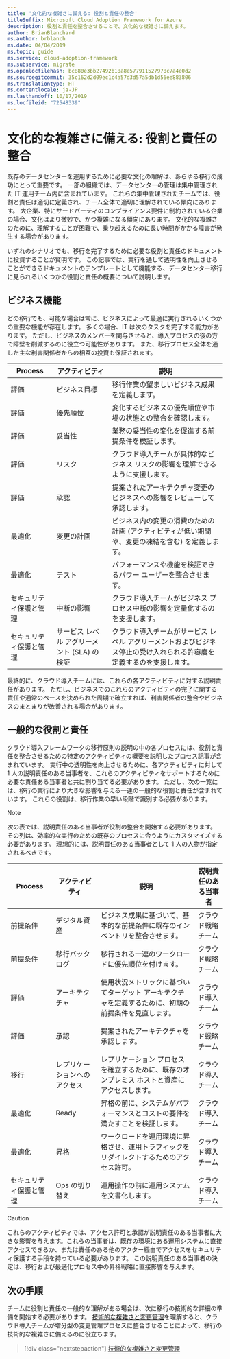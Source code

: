 ```yaml
---
title: '文化的な複雑さに備える: 役割と責任の整合'
titleSuffix: Microsoft Cloud Adoption Framework for Azure
description: 役割と責任を整合させることで、文化的な複雑さに備えます。
author: BrianBlanchard
ms.author: brblanch
ms.date: 04/04/2019
ms.topic: guide
ms.service: cloud-adoption-framework
ms.subservice: migrate
ms.openlocfilehash: bc880e3bb27492b18a8e577911527978c7a4e0d2
ms.sourcegitcommit: 35c162d2d09ec1c4a57d3d57a5db1d56ee883806
ms.translationtype: HT
ms.contentlocale: ja-JP
ms.lasthandoff: 10/17/2019
ms.locfileid: "72548339"
---
```

# <a name="prepare-for-cultural-complexity-aligning-roles-and-responsibilities"></a>文化的な複雑さに備える: 役割と責任の整合

既存のデータセンターを運用するために必要な文化の理解は、あらゆる移行の成功にとって重要です。 一部の組織では、データセンターの管理は集中管理された IT 運用チーム内に含まれています。 これらの集中管理されたチームでは、役割と責任は適切に定義され、チーム全体で適切に理解されている傾向にあります。 大企業、特にサードパーティのコンプライアンス要件に制約されている企業の場合、文化はより微妙で、かつ複雑になる傾向にあります。 文化的な複雑さのために、理解することが困難で、乗り超えるために長い時間がかかる障害が発生する場合があります。

いずれのシナリオでも、移行を完了するために必要な役割と責任のドキュメントに投資することが賢明です。 この記事では、実行を通して透明性を向上させることができるドキュメントのテンプレートとして機能する、データセンター移行に見られるいくつかの役割と責任の概要について説明します。

## <a name="business-functions"></a>ビジネス機能

どの移行でも、可能な場合は常に、ビジネスによって最適に実行されるいくつかの重要な機能が存在します。 多くの場合、IT は次のタスクを完了する能力があります。 ただし、ビジネスのメンバーを関与させると、導入プロセスの後の方で障壁を削減するのに役立つ可能性があります。 また、移行プロセス全体を通した主な利害関係者からの相互の投資も保証されます。

| Process | アクティビティ | 説明 |
|---------|---------|---------|
| 評価 | ビジネス目標 | 移行作業の望ましいビジネス成果を定義します。 |
| 評価 | 優先順位 | 変化するビジネスの優先順位や市場の状態との整合を確認します。 |
| 評価 | 妥当性 | 業務の妥当性の変化を促進する前提条件を検証します。 |
| 評価 | リスク | クラウド導入チームが具体的なビジネス リスクの影響を理解できるように支援します。 |
| 評価 | 承認 | 提案されたアーキテクチャ変更のビジネスへの影響をレビューして承認します。 |
| 最適化 | 変更の計画 | ビジネス内の変更の消費のための計画 (アクティビティが低い期間や、変更の凍結を含む) を定義します。 |
| 最適化 | テスト | パフォーマンスや機能を検証できるパワー ユーザーを整合させます。 |
| セキュリティ保護と管理 | 中断の影響 | クラウド導入チームがビジネス プロセス中断の影響を定量化するのを支援します。 |
| セキュリティ保護と管理 | サービス レベル アグリーメント (SLA) の検証 | クラウド導入チームがサービス レベル アグリーメントおよびビジネス停止の受け入れられる許容度を定義するのを支援します。 |

最終的に、クラウド導入チームには、これらの各アクティビティに対する説明責任があります。 ただし、ビジネスでのこれらのアクティビティの完了に関する責任や通常のペースを決められた周期で確立すれば、利害関係者の整合やビジネスのまとまりが改善される場合があります。

## <a name="common-roles-and-responsibilities"></a>一般的な役割と責任

クラウド導入フレームワークの移行原則の説明の中の各プロセスには、役割と責任を整合させるための特定のアクティビティの概要を説明したプロセス記事が含まれています。 実行中の透明性を向上させるために、各アクティビティに対して 1 人の説明責任のある当事者を、これらのアクティビティをサポートするために必要な責任ある当事者と共に割り当てる必要があります。 ただし、次の一覧には、移行の実行により大きな影響を与える一連の一般的な役割と責任が含まれています。 これらの役割は、移行作業の早い段階で識別する必要があります。

> [!NOTE]
> 次の表では、説明責任のある当事者が役割の整合を開始する必要があります。 その列は、効率的な実行のための既存のプロセスに合うようにカスタマイズする必要があります。 理想的には、説明責任のある当事者として 1 人の人物が指定されるべきです。

| Process | アクティビティ | 説明 | 説明責任のある当事者 |
|---------|---------|---------|---------|
| 前提条件 | デジタル資産 | ビジネス成果に基づいて、基本的な前提条件に既存のインベントリを整合させます。 | クラウド戦略チーム |
| 前提条件 | 移行バックログ | 移行される一連のワークロードに優先順位を付けます。 | クラウド戦略チーム |
| 評価 | アーキテクチャ | 使用状況メトリックに基づいてターゲット アーキテクチャを定義するために、初期の前提条件を見直します。 | クラウド導入チーム |
| 評価 | 承認 | 提案されたアーキテクチャを承認します。 | クラウド戦略チーム |
| 移行 | レプリケーションへのアクセス | レプリケーション プロセスを確立するために、既存のオンプレミス ホストと資産にアクセスします。 | クラウド導入チーム |
| 最適化 | Ready | 昇格の前に、システムがパフォーマンスとコストの要件を満たすことを検証します。 | クラウド導入チーム |
| 最適化 | 昇格 | ワークロードを運用環境に昇格させ、運用トラフィックをリダイレクトするためのアクセス許可。 | クラウド導入チーム |
| セキュリティ保護と管理 | Ops の切り替え | 運用操作の前に運用システムを文書化します。 | クラウド導入チーム |

> [!CAUTION]
> これらのアクティビティでは、アクセス許可と承認が説明責任のある当事者に大きな影響を与えます。これらの当事者は、既存の環境にある運用システムに直接アクセスできるか、または責任のある他のアクター経由でアクセスをセキュリティ保護する手段を持っている必要があります。 この説明責任のある当事者の決定は、移行および最適化プロセス中の昇格戦略に直接影響を与えます。

## <a name="next-steps"></a>次の手順

チームに役割と責任の一般的な理解がある場合は、次に移行の技術的な詳細の準備を開始する必要があります。 [技術的な複雑さと変更管理](./technical-complexity.md)を理解すると、クラウド導入チームが増分型の変更管理プロセスに整合させることによって、移行の技術的な複雑さに備えるのに役立ちます。

> [!div class="nextstepaction"]
> [技術的な複雑さと変更管理](./technical-complexity.md)
